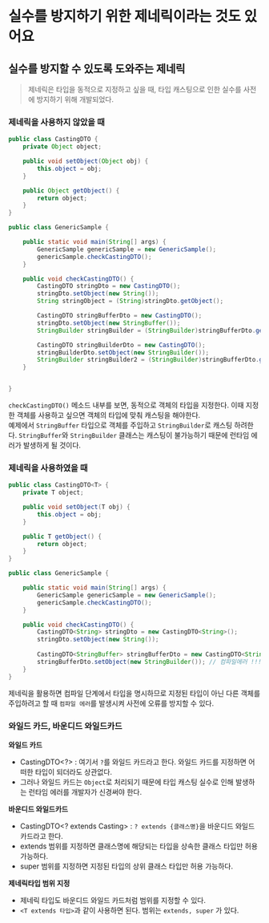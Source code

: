 # 실수를 방지하기 위한 제네릭이라는 것도 있어요

## 실수를 방지할 수 있도록 도와주는 제네릭
> 제네릭은 타입을 동적으로 지정하고 싶을 때, 타입 캐스팅으로 인한 실수를 사전에 방지하기 위해 개발되었다.

### 제네릭을 사용하지 않았을 때

```java
public class CastingDTO {
    private Object object;

    public void setObject(Object obj) {
        this.object = obj;
    }

    public Object getObject() {
        return object;
    }
}

public class GenericSample {

    public static void main(String[] args) {
        GenericSample genericSample = new GenericSample();
        genericSample.checkCastingDTO();
    }

    public void checkCastingDTO() {
        CastingDTO stringDto = new CastingDTO();
        stringDto.setObject(new String());
        String stringObject = (String)stringDto.getObject();

        CastingDTO stringBufferDto = new CastingDTO();
        stringDto.setObject(new StringBuffer());
        StringBuilder stringBuilder = (StringBuilder)stringBufferDto.getObject(); // 런타임 에러 !!!

        CastingDTO stringBuilderDto = new CastingDTO();
        stringBuilderDto.setObject(new StringBuilder());
        StringBuilder stringBuilder2 = (StringBuilder)stringBufferDto.getObject();
    }


}
```
`checkCastingDTO()` 메소드 내부를 보면, 동적으로 객체의 타입을 지정한다. 이때 지정한 객체를 사용하고 싶으면 객체의 타입에 맞춰 캐스팅을 해야한다.  
예제에서 `StringBuffer` 타입으로 객체를 주입하고 `StringBuilder`로 캐스팅 하려한다. `StringBuffer`와 `StringBuilder` 클래스는 캐스팅이 불가능하기 때문에
런타임 에러가 발생하게 될 것이다.


### 제네릭을 사용하였을 때
```java
public class CastingDTO<T> {
    private T object;

    public void setObject(T obj) {
        this.object = obj;
    }

    public T getObject() {
        return object;
    }
}

public class GenericSample {

    public static void main(String[] args) {
        GenericSample genericSample = new GenericSample();
        genericSample.checkCastingDTO();
    }

    public void checkCastingDTO() {
        CastingDTO<String> stringDto = new CastingDTO<String>();
        stringDto.setObject(new String());
        
        CastingDTO<StringBuffer> stringBufferDto = new CastingDTO<StringBuffer>();
        stringBufferDto.setObject(new StringBuilder()); // 컴파일에러 !!!
    }
}
```
제네릭을 활용하면 컴파일 단계에서 타입을 명시하므로 지정된 타입이 아닌 다른 객체를 주입하려고 할 때 `컴파일 에러`를 발생시켜 사전에 오류를 방지할 수 있다.


### 와일드 카드, 바운디드 와일드카드

**와일드 카드**
- CastingDTO<?> : 여기서 `?`를 와일드 카드라고 한다. 와일드 카드를 지정하면 어떠한 타입이 되더라도 상관없다.
- 그러나 와일드 카드는 `Object`로 처리되기 때문에 타입 캐스팅 실수로 인해 발생하는 런타임 에러를 개발자가 신경써야 한다.

**바운디드 와일드카드**
- CastingDTO<? extends Casting> : `? extends {클래스명}`을 바운디드 와일드 카드라고 한다.
- extends 범위를 지정하면 클래스명에 해당되는 타입을 상속한 클래스 타입만 허용 가능하다.
- super 범위를 지정하면 지정된 타입의 상위 클래스 타입만 허용 가능하다.

**제네릭타입 범위 지정**
- 제네릭 타입도 바운디드 와일드 카드처럼 범위를 지정할 수 있다.
- `<T extends 타입>`과 같이 사용하면 된다. 범위는 `extends, super` 가 있다.  